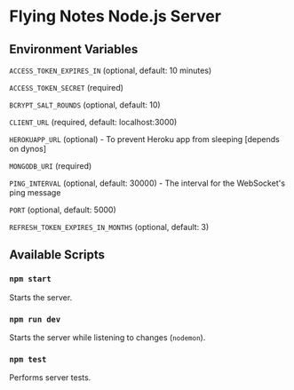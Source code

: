 # Flying Notes Node.js Server

## Environment Variables

`ACCESS_TOKEN_EXPIRES_IN` (optional, default: 10 minutes)

`ACCESS_TOKEN_SECRET` (required)

`BCRYPT_SALT_ROUNDS` (optional, default: 10)

`CLIENT_URL` (required, default: localhost:3000)

`HEROKUAPP_URL` (optional) - To prevent Heroku app from sleeping [depends on dynos]

`MONGODB_URI` (required)

`PING_INTERVAL` (optional, default: 30000) - The interval for the WebSocket's ping message

`PORT` (optional, default: 5000)

`REFRESH_TOKEN_EXPIRES_IN_MONTHS` (optional, default: 3)

## Available Scripts

### `npm start`

Starts the server.

### `npm run dev`

Starts the server while listening to changes (`nodemon`).

### `npm test`

Performs server tests.
